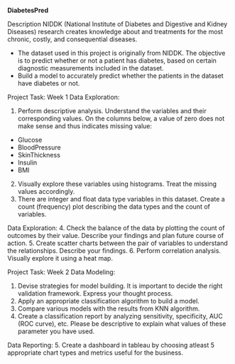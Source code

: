 **DiabetesPred**

Description
NIDDK (National Institute of Diabetes and Digestive and Kidney Diseases) research creates knowledge about and treatments for the most chronic, costly, and consequential diseases.
- The dataset used in this project is originally from NIDDK. The objective is to predict whether or not a patient has diabetes, based on certain diagnostic measurements included in the dataset.
- Build a model to accurately predict whether the patients in the dataset have diabetes or not.
 
Project Task: Week 1
Data Exploration:
1. Perform descriptive analysis. Understand the variables and their corresponding values. On the columns below, a value of zero does not make sense and thus indicates missing value:
- Glucose
- BloodPressure
- SkinThickness
- Insulin
- BMI
2. Visually explore these variables using histograms. Treat the missing values accordingly.
3. There are integer and float data type variables in this dataset. Create a count (frequency) plot describing the data types and the count of variables. 
 
Data Exploration:
4. Check the balance of the data by plotting the count of outcomes by their value. Describe your findings and plan future course of action.
5. Create scatter charts between the pair of variables to understand the relationships. Describe your findings.
6. Perform correlation analysis. Visually explore it using a heat map.
 
Project Task: Week 2
Data Modeling:
1. Devise strategies for model building. It is important to decide the right validation framework. Express your thought process. 
2. Apply an appropriate classification algorithm to build a model.
3. Compare various models with the results from KNN algorithm.
4. Create a classification report by analyzing sensitivity, specificity, AUC (ROC curve), etc.
Please be descriptive to explain what values of these parameter you have used.
 
Data Reporting:
5. Create a dashboard in tableau by choosing atleast 5 appropriate chart types and metrics useful for the business.


